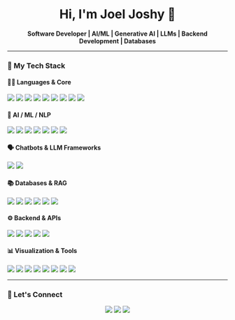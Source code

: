 <h1 align="center">Hi, I'm Joel Joshy 👋</h1>

<p align="center">
  <b>Software Developer | AI/ML | Generative AI | LLMs | Backend Development | Databases</b>
</p>

---

### 🧠 My Tech Stack

#### 👩‍💻 Languages & Core
<p>
  <img src="https://img.shields.io/badge/Python-3776AB?style=for-the-badge&logo=python&logoColor=white"/>
  <img src="https://img.shields.io/badge/SQL-4479A1?style=for-the-badge&logo=mysql&logoColor=white"/>
  <img src="https://img.shields.io/badge/C%2B%2B-00599C?style=for-the-badge&logo=cplusplus&logoColor=white"/>
  <img src="https://img.shields.io/badge/C-A8B9CC?style=for-the-badge&logo=c&logoColor=black"/>
  <img src="https://img.shields.io/badge/Java-007396?style=for-the-badge&logo=java&logoColor=white"/>
  <img src="https://img.shields.io/badge/PHP-777BB4?style=for-the-badge&logo=php&logoColor=white"/>
  <img src="https://img.shields.io/badge/Dart-0175C2?style=for-the-badge&logo=dart&logoColor=white"/>
  <img src="https://img.shields.io/badge/JavaScript-F7DF1E?style=for-the-badge&logo=javascript&logoColor=black"/>
  <img src="https://img.shields.io/badge/HTML-E34F26?style=for-the-badge&logo=html5&logoColor=white"/>
</p>

#### 🧠 AI / ML / NLP
<p>
  <img src="https://img.shields.io/badge/HuggingFace_Transformers-FFD21F?style=for-the-badge&logo=huggingface&logoColor=black"/>
  <img src="https://img.shields.io/badge/Scikit--learn-F7931E?style=for-the-badge&logo=scikit-learn&logoColor=white"/>
  <img src="https://img.shields.io/badge/TensorFlow-FF6F00?style=for-the-badge&logo=tensorflow&logoColor=white"/>
  <img src="https://img.shields.io/badge/XGBoost-006699?style=for-the-badge&logo=xgboost&logoColor=white"/>
  <img src="https://img.shields.io/badge/CNN-CC0000?style=for-the-badge"/>
  <img src="https://img.shields.io/badge/RLHF-4CAF50?style=for-the-badge"/>
  <img src="https://img.shields.io/badge/AI_Expert-503A6D?style=for-the-badge"/>
</p>

#### 🗣️ Chatbots & LLM Frameworks
<p>
  <img src="https://img.shields.io/badge/LangChain-228B22?style=for-the-badge&logo=langchain&logoColor=white"/>
  <img src="https://img.shields.io/badge/Synthflow-007ACC?style=for-the-badge"/>
</p>

#### 📚 Databases & RAG
<p>
  <img src="https://img.shields.io/badge/MySQL-4479A1?style=for-the-badge&logo=mysql&logoColor=white"/>
  <img src="https://img.shields.io/badge/SQLite-003B57?style=for-the-badge&logo=sqlite&logoColor=white"/>
  <img src="https://img.shields.io/badge/PostgreSQL-336791?style=for-the-badge&logo=postgresql&logoColor=white"/>
  <img src="https://img.shields.io/badge/Pinecone_(Vector_DB)-00B0F0?style=for-the-badge"/>
  <img src="https://img.shields.io/badge/RAG_Pipeline-663399?style=for-the-badge"/>
  <img src="https://img.shields.io/badge/FAISS-1A73E8?style=for-the-badge"/>
</p>

#### ⚙️ Backend & APIs
<p>
  <img src="https://img.shields.io/badge/Django-092E20?style=for-the-badge&logo=django&logoColor=white"/>
  <img src="https://img.shields.io/badge/Node.js-339933?style=for-the-badge&logo=nodedotjs&logoColor=white"/>
  <img src="https://img.shields.io/badge/Express.js-000000?style=for-the-badge&logo=express&logoColor=white"/>
  <img src="https://img.shields.io/badge/FastAPI-009688?style=for-the-badge&logo=fastapi&logoColor=white"/>
  <img src="https://img.shields.io/badge/Flask-000000?style=for-the-badge&logo=flask&logoColor=white"/>
</p>

#### 📊 Visualization & Tools
<p>
  <img src="https://img.shields.io/badge/Pandas-150458?style=for-the-badge&logo=pandas&logoColor=white"/>
  <img src="https://img.shields.io/badge/NumPy-013243?style=for-the-badge&logo=numpy&logoColor=white"/>
  <img src="https://img.shields.io/badge/Power_BI-F2C811?style=for-the-badge&logo=powerbi&logoColor=black"/>
  <img src="https://img.shields.io/badge/Looker-00B894?style=for-the-badge&logo=looker&logoColor=white"/>
  <img src="https://img.shields.io/badge/Git-F05032?style=for-the-badge&logo=git&logoColor=white"/>
  <img src="https://img.shields.io/badge/GitHub-181717?style=for-the-badge&logo=github&logoColor=white"/>
  <img src="https://img.shields.io/badge/RabbitMQ-FF6600?style=for-the-badge&logo=rabbitmq&logoColor=white"/>
  <img src="https://img.shields.io/badge/Streamlit-FF4B4B?style=for-the-badge&logo=streamlit&logoColor=white"/>
</p>

---

### 🔗 Let's Connect

<p align="center">
  <a href="https://www.linkedin.com/in/joeljoshy/"><img src="https://img.shields.io/badge/LinkedIn-blue?style=for-the-badge&logo=linkedin&logoColor=white"/></a>
  <a href="mailto:joeljoshy224@gmail.com"><img src="https://img.shields.io/badge/Gmail-D14836?style=for-the-badge&logo=gmail&logoColor=white"/></a>
  <a href="https://github.com/joeljoshy"><img src="https://img.shields.io/badge/GitHub-black?style=for-the-badge&logo=github&logoColor=white"/></a>
</p>
